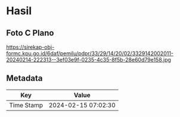 # Hasil

## Foto C Plano

https://sirekap-obj-formc.kpu.go.id/6daf/pemilu/pdpr/33/29/14/20/02/3329142002011-20240214-222313--3ef03e9f-0235-4c35-8f5b-28e60d79e158.jpg


## Metadata

| Key        | Value               |
| ---------- | ------------------- |
| Time Stamp | 2024-02-15 07:02:30 |



